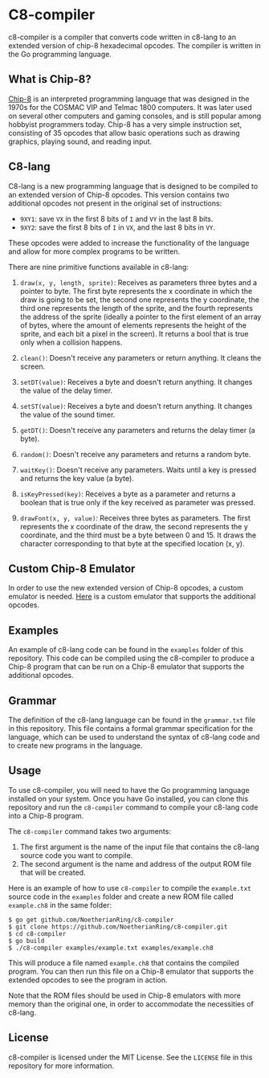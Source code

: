 # C8-compiler

c8-compiler is a compiler that converts code written in c8-lang to an extended version of chip-8 hexadecimal opcodes. The compiler is written in the Go programming language.

## What is Chip-8?

[Chip-8](https://en.wikipedia.org/wiki/CHIP-8) is an interpreted programming language that was designed in the 1970s for the COSMAC VIP and Telmac 1800 computers. It was later used on several other computers and gaming consoles, and is still popular among hobbyist programmers today. Chip-8 has a very simple instruction set, consisting of 35 opcodes that allow basic operations such as drawing graphics, playing sound, and reading input.

## C8-lang

C8-lang is a new programming language that is designed to be compiled to an extended version of Chip-8 opcodes. This version contains two additional opcodes not present in the original set of instructions:

- `9XY1`: save `VX` in the first 8 bits of `I` and `VY` in the last 8 bits.
- `9XY2`: save the first 8 bits of `I` in `VX`, and the last 8 bits in `VY`.

These opcodes were added to increase the functionality of the language and allow for more complex programs to be written.

There are nine primitive functions available in c8-lang:

1. `draw(x, y, length, sprite)`: Receives as parameters three bytes and a pointer to byte. The first byte represents the x coordinate in which the draw is going to be set, the second one represents the y coordinate, the third one represents the length of the sprite, and the fourth represents the address of the sprite (ideally a pointer to the first element of an array of bytes, where the amount of elements represents the height of the sprite, and each bit a pixel in the screen). It returns a bool that is true only when a collision happens.

2. `clean()`: Doesn't receive any parameters or return anything. It cleans the screen.

3. `setDT(value)`: Receives a byte and doesn't return anything. It changes the value of the delay timer.

4. `setST(value)`: Receives a byte and doesn't return anything. It changes the value of the sound timer.

5. `getDT()`: Doesn't receive any parameters and returns the delay timer (a byte).

6. `random()`: Doesn't receive any parameters and returns a random byte.

7. `waitKey()`: Doesn't receive any parameters. Waits until a key is pressed and returns the key value (a byte).

8. `isKeyPressed(key)`: Receives a byte as a parameter and returns a boolean that is true only if the key received as parameter was pressed.

9. `drawFont(x, y, value)`: Receives three bytes as parameters. The first represents the x coordinate of the draw, the second represents the y coordinate, and the third must be a byte between 0 and 15. It draws the character corresponding to that byte at the specified location (x, y).



## Custom Chip-8 Emulator

In order to use the new extended version of Chip-8 opcodes, a custom emulator is needed.
[Here](https://github.com/NoetherianRing/Chip-8) is a custom emulator that supports the additional opcodes.

## Examples

An example of c8-lang code can be found in the `examples` folder of this repository. This code can be compiled using the c8-compiler to produce a Chip-8 program that can be run on a Chip-8 emulator that supports the additional opcodes.

## Grammar

The definition of the c8-lang language can be found in the `grammar.txt` file in this repository. This file contains a formal grammar specification for the language, which can be used to understand the syntax of c8-lang code and to create new programs in the language.

## Usage

To use c8-compiler, you will need to have the Go programming language installed on your system. Once you have Go installed, you can clone this repository and run the `c8-compiler` command to compile your c8-lang code into a Chip-8 program.

The `c8-compiler` command takes two arguments:

1. The first argument is the name of the input file that contains the c8-lang source code you want to compile.
2. The second argument is the name and address of the output ROM file that will be created.

Here is an example of how to use `c8-compiler` to compile the `example.txt` source code in the `examples` folder and create a new ROM file called `example.ch8` in the same folder:
```shell
$ go get github.com/NoetherianRing/c8-compiler
$ git clone https://github.com/NoetherianRing/c8-compiler.git
$ cd c8-compiler
$ go build
$ ./c8-compiler examples/example.txt examples/example.ch8

```

This will produce a file named `example.ch8` that contains the compiled program. You can then run this file on a Chip-8 emulator that supports the extended opcodes to see the program in action.

Note that the ROM files should be used in Chip-8 emulators with more memory than the original one, in order to accommodate the necessities of c8-lang.

## License

c8-compiler is licensed under the MIT License. See the `LICENSE` file in this repository for more information.
